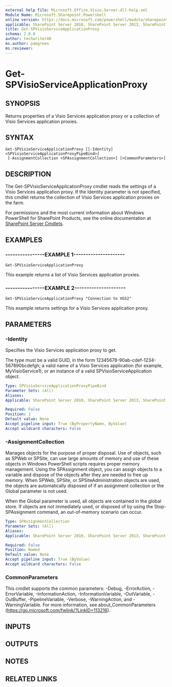 ```yaml
---
external help file: Microsoft.Office.Visio.Server.dll-help.xml
Module Name: Microsoft.Sharepoint.Powershell
online version: https://docs.microsoft.com/powershell/module/sharepoint-server/get-spvisioserviceapplicationproxy
applicable: SharePoint Server 2010, SharePoint Server 2013, SharePoint Server 2016, SharePoint Server 2019
title: Get-SPVisioServiceApplicationProxy
schema: 2.0.0
author: techwriter40
ms.author: pamgreen
ms.reviewer:
---
```


# Get-SPVisioServiceApplicationProxy

## SYNOPSIS
Returns properties of a Visio Services application proxy or a collection of Visio Services application proxies.

## SYNTAX

```
Get-SPVisioServiceApplicationProxy [[-Identity] <SPVisioServiceApplicationProxyPipeBind>]
 [-AssignmentCollection <SPAssignmentCollection>] [<CommonParameters>]
```

## DESCRIPTION
The Get-SPVisioServiceApplicationProxy cmdlet reads the settings of a Visio Services application proxy.
If the Identity parameter is not specified, this cmdlet returns the collection of Visio Services application proxies on the farm.

For permissions and the most current information about Windows PowerShell for SharePoint Products, see the online documentation at [SharePoint Server Cmdlets](https://docs.microsoft.com/powershell/sharepoint/sharepoint-server/sharepoint-server-cmdlets).

## EXAMPLES

### ----------------EXAMPLE 1--------------------- 
```
Get-SPVisioServiceApplicationProxy
```

This example returns a list of Visio Services application proxies.

### ----------------EXAMPLE 2--------------------- 
```
Get-SPVisioServiceApplicationProxy "Connection to VGS2"
```

This example returns settings for a Visio Services application proxy.

## PARAMETERS

### -Identity
Specifies the Visio Services application proxy to get.

The type must be a valid GUID, in the form 12345678-90ab-cdef-1234-567890bcdefgh; a valid name of a Visio Services application (for example, MyVisioService1); or an instance of a valid SPVisioServiceApplication object.

```yaml
Type: SPVisioServiceApplicationProxyPipeBind
Parameter Sets: (All)
Aliases: 
Applicable: SharePoint Server 2010, SharePoint Server 2013, SharePoint Server 2016, SharePoint Server 2019

Required: False
Position: 1
Default value: None
Accept pipeline input: True (ByPropertyName, ByValue)
Accept wildcard characters: False
```

### -AssignmentCollection
Manages objects for the purpose of proper disposal.
Use of objects, such as SPWeb or SPSite, can use large amounts of memory and use of these objects in Windows PowerShell scripts requires proper memory management.
Using the SPAssignment object, you can assign objects to a variable and dispose of the objects after they are needed to free up memory.
When SPWeb, SPSite, or SPSiteAdministration objects are used, the objects are automatically disposed of if an assignment collection or the Global parameter is not used.

When the Global parameter is used, all objects are contained in the global store.
If objects are not immediately used, or disposed of by using the Stop-SPAssignment command, an out-of-memory scenario can occur.

```yaml
Type: SPAssignmentCollection
Parameter Sets: (All)
Aliases: 
Applicable: SharePoint Server 2010, SharePoint Server 2013, SharePoint Server 2016, SharePoint Server 2019

Required: False
Position: Named
Default value: None
Accept pipeline input: True (ByValue)
Accept wildcard characters: False
```

### CommonParameters
This cmdlet supports the common parameters: -Debug, -ErrorAction, -ErrorVariable, -InformationAction, -InformationVariable, -OutVariable, -OutBuffer, -PipelineVariable, -Verbose, -WarningAction, and -WarningVariable. For more information, see about_CommonParameters (https://go.microsoft.com/fwlink/?LinkID=113216).

## INPUTS

## OUTPUTS

## NOTES

## RELATED LINKS


